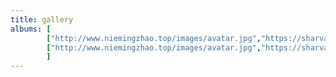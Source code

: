 ```yaml
---
title: gallery 
albums: [
        ["http://www.niemingzhao.top/images/avatar.jpg","https://sharvaridesai.gitlab.io/hexo-theme-milan/images/chinese-evergreen.png"],
        ["http://www.niemingzhao.top/images/avatar.jpg","https://sharvaridesai.gitlab.io/hexo-theme-milan/images/chinese-evergreen.png"]
        ] 
---
```

